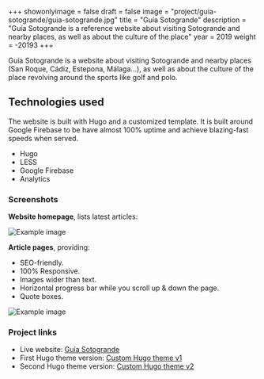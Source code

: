 +++
showonlyimage = false
draft = false
image = "project/guia-sotogrande/guia-sotogrande.jpg"
title = "Guía Sotogrande"
description = "Guía Sotogrande is a reference website about visiting Sotogrande and nearby places, as well as about the culture of the place"
year = 2019
weight = -20193
+++

Guía Sotogrande is a website about visiting Sotogrande and nearby places (San Roque, Cádiz, Estepona, Málaga...), as well as about the culture of the place revolving around the sports like golf and polo.

<!--more-->

## Technologies used

The website is built with Hugo and a customized template. It is built around Google Firebase to be have almost 100% uptime and achieve blazing-fast speeds when served.

 * Hugo
 * LESS
 * Google Firebase
 * Analytics

### Screenshots

**Website homepage**, lists latest articles:

![Example image](/project/guia-sotogrande/homepage.jpg)

**Article pages**, providing:

 * SEO-friendly.
 * 100% Responsive.
 * Images wider than text.
 * Horizontal progress bar while you scroll up & down the page.
 * Quote boxes.

![Example image](/project/guia-sotogrande/article.jpg)

### Project links

 * Live website: [Guía Sotogrande](https://www.guiasotogrande.com)
 * First Hugo theme version: [Custom Hugo theme v1](https://gitlab.com/guia-sotogrande)
 * Second Hugo theme version: [Custom Hugo theme v2](https://github.com/OscarDCorbalan/hugo-theme-guia-sotogrand)
